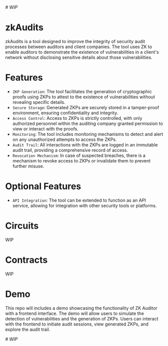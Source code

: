 <em> # WIP </em>

# zkAudits
zkAudits is a tool designed to improve the integrity of security audit processes between auditors and client companies. The tool uses ZK to enable auditors to demonstrate the existence of vulnerabilities in a client's network without disclosing sensitive details about those vulnerabilities.
# Features
- `ZKP Generation`: The tool facilitates the generation of cryptographic proofs using ZKPs to attest to the existence of vulnerabilities without revealing specific details.
- `Secure Storage`: Generated ZKPs are securely stored in a tamper-proof environment, ensuring confidentiality and integrity.
- `Access Control`: Access to ZKPs is strictly controlled, with only authorized personnel within the auditing company granted permission to view or interact with the proofs.
- `Monitoring`: The tool includes monitoring mechanisms to detect and alert on any unauthorized attempts to access the ZKPs.
- `Audit Trail`: All interactions with the ZKPs are logged in an immutable audit trail, providing a comprehensive record of access.
- `Revocation Mechanism`: In case of suspected breaches, there is a mechanism to revoke access to ZKPs or invalidate them to prevent further misuse.
# Optional Features
- `API Integration`: The tool can be extended to function as an API service, allowing for integration with other security tools or platforms.
# Circuits
WIP
# Contracts
WIP
# Demo
This repo will includes a demo showcasing the functionality of ZK Auditor with a frontend interface. The demo will allow users to simulate the detection of vulnerabilities and the generation of ZKPs. Users can interact with the frontend to initiate audit sessions, view generated ZKPs, and explore the audit trail.


<em> # WIP </em>


